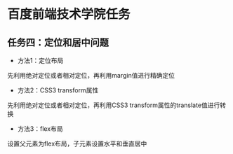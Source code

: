 # 百度前端技术学院任务

## 任务四：定位和居中问题

* 方法1：定位布局
 
先利用绝对定位或者相对定位，再利用margin值进行精确定位

* 方法2：CSS3 transform属性

先利用绝对定位或者相对定位，再利用CSS3 transform属性的translate值进行转换

* 方法3：flex布局

设置父元素为flex布局，子元素设置水平和垂直居中